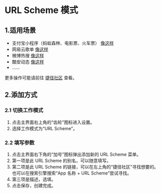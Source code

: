 # URL Scheme 模式
## 1.适用场景
- 支付宝小程序（蚂蚁森林、电影票、火车票） [像这样](anywhere://url?param1=alipays://platformapi/startapp?appId=60000002&param2=&param3=)
- 网易云歌单 [像这样]( anywhere://url?param1=orpheus://playlist/523958926&param2=&param3=)
- 微博热搜 [像这样](anywhere://url?param1=weibo://fragmentpage?containerid=102803&needlocation=1&param2=&param3=)
- 酷安动态 [像这样](anywhere://url?param1=coolmarket://www.coolapk.com/feed/271681&param2=&param3=)
- ……

更多操作可能请前往 [捷径社区](https://sharecuts.cn/apps) 查看。

## 2.添加方式
### 2.1 切换工作模式
1. 点击主界面右上角的“齿轮”图标进入设置。
2. 选择工作模式为“URL Scheme”。

### 2.2 填写参数
1. 点击主界面右下角的“加号”图标弹出添加新的 URL Scheme 菜单。
2. 第一项是此 URL Scheme 的别名，可以随意填写。
3. 第二项是此 URL Scheme 的链接，可以在左上角的“捷径社区”寻找想要的。也可以在搜索引擎搜索“App 名称 + URL Scheme”尝试寻找。
4. 第三项是描述，选填。
5. 点击保存，创建完成。
